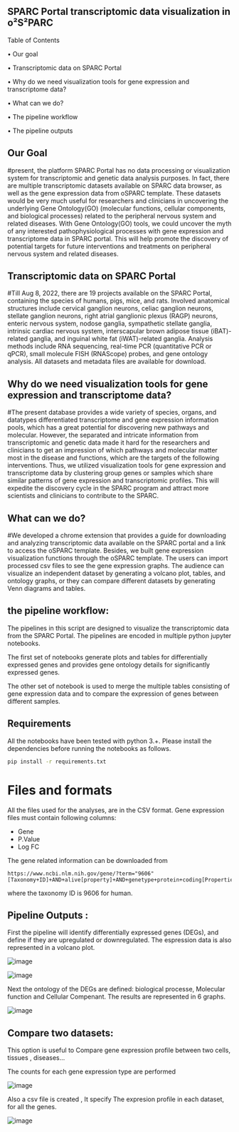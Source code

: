 ## SPARC Portal transcriptomic data visualization in o²S²PARC

Table of Contents

•	Our goal 

•	Transcriptomic data on SPARC Portal

•	Why do we need visualization tools for gene expression and transcriptome data?

•	What can we do?

•	The pipeline workflow 

•	The pipeline outputs



## Our Goal

#present, the platform  SPARC Portal has no data processing or visualization system for transcriptomic and genetic data analysis purposes. In fact, there are multiple transcriptomic datasets available on SPARC data browser, as well as the gene expression data from oSPARC template. These datasets would be very much useful for researchers and clinicians in uncovering the underlying Gene Ontology(GO) (molecular functions, cellular components, and biological processes) related to the peripheral nervous system and related diseases. With Gene Ontology(GO) tools, we could uncover the myth of any interested pathophysiological processes with gene expression and transcriptome data in SPARC portal. This will help promote the discovery of potential targets for future interventions and treatments on peripheral nervous system and related diseases.

## Transcriptomic data on SPARC Portal
#Till Aug 8, 2022, there are 19 projects available on the SPARC Portal, containing the species of humans, pigs, mice, and rats. Involved anatomical structures include cervical ganglion neurons, celiac ganglion neurons, stellate ganglion neurons, right atrial ganglionic plexus (RAGP) neurons, enteric nervous system, nodose ganglia, sympathetic stellate ganglia, intrinsic cardiac nervous system, interscapular brown adipose tissue (iBAT)- related ganglia, and inguinal white fat (iWAT)-related ganglia. Analysis methods include RNA sequencing, real-time PCR (quantitative PCR or qPCR), small molecule FISH (RNAScope) probes, and gene ontology analysis. All datasets and metadata files are available for download. 

## Why do we need visualization tools for gene expression and transcriptome data?
#The present database provides a wide variety of species, organs, and datatypes differentiated transcriptome and gene expression information pools, which has a great potential for discovering new pathways and molecular. However, the separated and intricate information from transcriptomic and genetic data made it hard for the researchers and clinicians to get an impression of which pathways and molecular matter most in the disease and functions, which are the targets of the following interventions. Thus, we utilized visualization tools for gene expression and transcriptome data by clustering group genes or samples which share similar patterns of gene expression and transcriptomic profiles. This will expedite the discovery cycle in the SPARC program and attract more scientists and clinicians to contribute to the SPARC. 

## What can we do?
#We developed a chrome extension that provides a guide for downloading and analyzing transcriptomic data available on the SPARC portal and a link to access the oSPARC template. Besides, we built gene expression visualization functions through the oSPARC template. The users can import processed csv files to see the gene expression graphs. The audience can visualize an independent dataset by generating a volcano plot, tables, and ontology graphs, or they can compare different datasets by generating Venn diagrams and tables.


## the pipeline workflow:

The pipelines in this script are designed to visualize the transcriptomic data from the SPARC Portal. The pipelines are encoded in multiple python jupyter notebooks.

The first set of notebooks generate plots and tables for differentially expressed genes and provides gene ontology details for significantly expressed genes.

The other set of notebook is used to merge the multiple tables consisting of gene expression data and to compare the expression of genes between different samples.

## Requirements

All the notebooks have been tested with python 3.+. Please install the dependencies before running the notebooks as follows.

```bash
pip install -r requirements.txt

```

# Files and formats

All the files used for the analyses, are in the CSV format. Gene expression files must contain following columns:

- Gene
- P.Value
- Log FC

The gene related information can be downloaded from
```
https://www.ncbi.nlm.nih.gov/gene/?term="9606"[Taxonomy+ID]+AND+alive[property]+AND+genetype+protein+coding[Properties]
````
where the taxonomy ID is 9606 for human.

## Pipeline Outputs :
First the pipeline will identify differentially expressed genes (DEGs), and define if they are upregulated or downregulated. The espression data is also represented in a volcano plot.

![image](https://user-images.githubusercontent.com/73958439/183560724-dd10b756-c076-4a0c-84fc-463259da646d.png)

![image](https://user-images.githubusercontent.com/73958439/183560745-bbbfdd8b-7403-4d12-bd1b-bc3dcc94ccb4.png)

Next the ontology of the DEGs are defined: biological processe, Molecular function and Cellular Compenant. The results are represented in 6 graphs.

![image](https://user-images.githubusercontent.com/73958439/183561159-e1be388f-a8a1-4ae7-a47a-eb235674275b.png)

## Compare two datasets:
This option is useful to Compare gene expression profile between two cells, tissues , diseases…

The counts for each gene expression type are performed 

![image](https://user-images.githubusercontent.com/73958439/183561299-2a3c5e1a-63b0-4a8a-9070-d65acf4b74c1.png)

Also a csv file is created , It specify The expresion profile in each dataset, for all the genes.

![image](https://user-images.githubusercontent.com/73958439/183561416-76e1da62-4c52-49eb-beed-c91c9ef30571.png)







